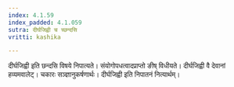 ```yaml
---
index: 4.1.59
index_padded: 4.1.059
sutra: दीर्घजिह्वी च च्छन्दसि
vritti: kashika

---
```

दीर्घजिह्वी इति छन्दसि विषये निपात्यते। संयोगोपधत्वादप्राप्तो ङीष् विधीयते। दीर्घजिह्वी वै देवानां हव्यमवालेट्। चकारः सञ्ज्ञानुकर्षणार्थः। दीर्घजिह्वी इति निपातनं नित्यार्थम्।